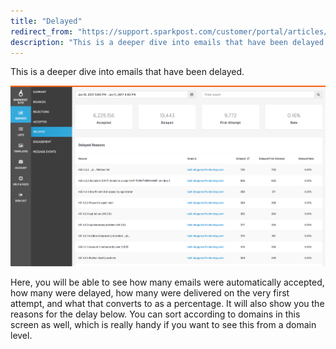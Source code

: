 ```yaml
---
title: "Delayed"
redirect_from: "https://support.sparkpost.com/customer/portal/articles/2035633-delayed"
description: "This is a deeper dive into emails that have been delayed Here you will be able to see how many emails were automatically accepted how many were delayed how many were delivered on the very first attempt and what that converts to as a percentage It will also show you..."
---
```


This is a deeper dive into emails that have been delayed.

![](media/delayed/delayed_original.jpg)

Here, you will be able to see how many emails were automatically accepted, how many were delayed, how many were delivered on the very first attempt, and what that converts to as a percentage. It will also show you the reasons for the delay below. You can sort according to domains in this screen as well, which is really handy if you want to see this from a domain level.